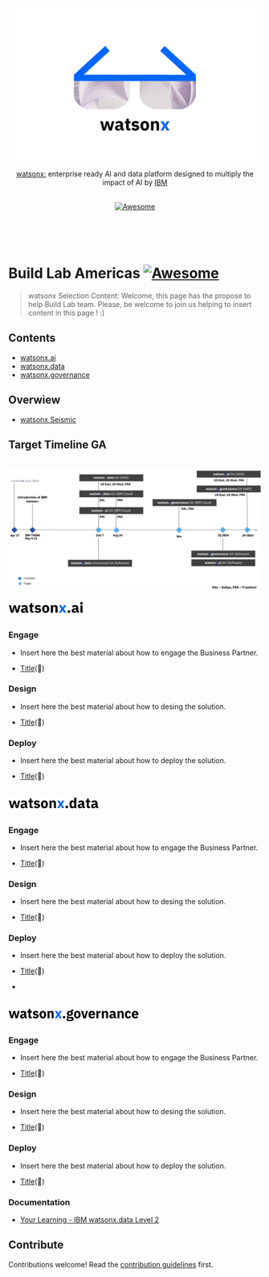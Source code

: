 <div align="center">
	<br>
	<br>
	<div>
		<picture>
			<source media="(prefers-color-scheme: dark)" srcset="images/wx-3.png">
			<img alt="Awesome watsonx" width="500px" src="images/wx-3-BL.png">
		</picture>
		<br>
	</div>
	<p>
		<a href="https://bam.res.ibm.com/">watsonx:</a> enterprise ready AI and data platform designed to multiply the impact of AI by <a href="https://www.ibm.com/">IBM</a>
	</p>
	<br>
	<a href="https://awesome.re">
		<img src="https://awesome.re/badge-flat2.svg" alt="Awesome">
	</a>
	<br>
	<br>
	<br>
	<br>
	<br>
</div>

# Build Lab Americas [![Awesome](https://awesome.re/badge.svg)](https://awesome.re)

> watsonx Selection Content: Welcome, this page has the propose to help Build Lab team. Please, be welcome to join us helping to insert content in this page ! :) 

## Contents

- [watsonx.ai](#watsonx.ai)
- [watsonx.data](#watsonx.data)
- [watsonx.governance](#watsonx.governance)


## Overwiew

- [watsonx Seismic](https://ibm.seismic.com/app?ContentId=7f7b6631-07a7-4349-a07c-ebf8d6e79ab2#/doccenter/861ea1fd-99e0-44d7-9135-85412e5c28d1/doc/%252Fdd3359e5f7-a856-a91b-7688-41024b2ac637%252FdfNTY4NmVhOWItY2RkNS04ZWY3LTZkNzItZTQwZjczMWUyMjk1%252CPT0%253D%252CRGF0YSBhbmQgQUk%253D%252FdfOthers%252FdfOTRiYmU4NTQtNWY4NC03Y2QyLWZjYWUtOGIxYmFmZjkyZThk%252CPT0%253D%252CU2FsZXMga2l0%252Flf300ba605-4692-43d9-bbef-68bde18a0fcd/grid/)

## Target Timeline GA

<div align="left">
	<br>
	<div>
		<picture>
			<source media="(prefers-color-scheme: dark)" srcset="images/Screenshot 2023-06-28 at 15.38.49.png">
			<img alt="watsonx.ai" src="images/Screenshot 2023-06-28 at 15.38.49.png">
		</picture>
	</div>
</div>


<div align="left">
	<br>
	<div>
		<picture>
			<source media="(prefers-color-scheme: dark)" srcset="images/cWatsonx.ai-wh.png">
			<img alt="watsonx.ai" width="150px" src="images/Watsonx.ai-bl.png">
		</picture>
	</div>
</div>

### Engage
- Insert here the best material about how to engage the Business Partner.
  
- [Title](Link)(🚀)

### Design
- Insert here the best material about how to desing the solution.

- [Title](Link)(🌟)

### Deploy
- Insert here the best material about how to deploy the solution.

- [Title](Link)(🚀)

<div align="left">
	<br>
	<div>
		<picture>
			<source media="(prefers-color-scheme: dark)" srcset="images/Watsonx.data-wh.png">
			<img alt="watsonx.data" width="180px" src="images/Watsonx.data-bl.png">
		</picture>
	</div>
</div>

### Engage
- Insert here the best material about how to engage the Business Partner.
  
- [Title](Link)(🚀)

### Design
- Insert here the best material about how to desing the solution.

- [Title](Link)(🌟)

### Deploy
- Insert here the best material about how to deploy the solution.

- [Title](Link)(🚀)
- 
<div align="left">
	<br>
	<div>
		<picture>
			<source media="(prefers-color-scheme: dark)" srcset="images/Watsonx.governance-wh.png">
			<img alt="watsonx.governance" width="260px" src="images/Watsonx.governance-bl.png">
		</picture>
	</div>
</div>

### Engage
- Insert here the best material about how to engage the Business Partner.
  
- [Title](Link)(🚀)

### Design
- Insert here the best material about how to desing the solution.

- [Title](Link)(🌟)

### Deploy
- Insert here the best material about how to deploy the solution.

- [Title](Link)(🚀)

### Documentation

- [Your Learning - IBM watsonx.data Level 2](https://yourlearning.ibm.com/activity/PLAN-96BA3950C94B)


## Contribute

Contributions welcome! Read the [contribution guidelines](contributing.md) first.
